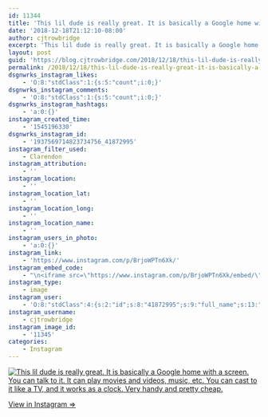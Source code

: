 ```yaml
---
id: 11344
title: 'This lil dude is really great. It is basically a Google home with a screen. You can talk to it. It can play movies and videos, music, etc. You can cast to it like a TV, and it works as a clock. Very handy and pretty cheap.'
date: '2018-12-18T21:12:10-08:00'
author: cjtrowbridge
excerpt: 'This lil dude is really great. It is basically a Google home with a screen. You can talk to it. It can play movies and videos, music, etc. You can cast to it like a TV, and it works as a clock. Very handy and pretty cheap.'
layout: post
guid: 'https://blog.cjtrowbridge.com/2018/12/18/this-lil-dude-is-really-great-it-is-basically-a-google-home-with-a-screen-you-can-talk-to-it-it-can-play-movies-and-videos-music-etc-you-can-cast-to-it-like-a-tv-and-it-works-as-a-clock-very-h/'
permalink: /2018/12/18/this-lil-dude-is-really-great-it-is-basically-a-google-home-with-a-screen-you-can-talk-to-it-it-can-play-movies-and-videos-music-etc-you-can-cast-to-it-like-a-tv-and-it-works-as-a-clock-very-h/
dsgnwrks_instagram_likes:
    - 'O:8:"stdClass":1:{s:5:"count";i:0;}'
dsgnwrks_instagram_comments:
    - 'O:8:"stdClass":1:{s:5:"count";i:0;}'
dsgnwrks_instagram_hashtags:
    - 'a:0:{}'
instagram_created_time:
    - '1545196330'
dsgnwrks_instagram_id:
    - '1937569714823734756_41872995'
instagram_filter_used:
    - Clarendon
instagram_attribution:
    - ''
instagram_location:
    - ''
instagram_location_lat:
    - ''
instagram_location_long:
    - ''
instagram_location_name:
    - ''
instagram_users_in_photo:
    - 'a:0:{}'
instagram_link:
    - 'https://www.instagram.com/p/BrjoWPTn6Xk/'
instagram_embed_code:
    - "\n<iframe src=\"https://www.instagram.com/p/BrjoWPTn6Xk/embed/\" width=\"612\" height=\"710\" frameborder=\"0\" scrolling=\"no\" allowtransparency=\"true\" class=\"insta-image-embed\"></iframe>\n"
instagram_type:
    - image
instagram_user:
    - 'O:8:"stdClass":4:{s:2:"id";s:8:"41872995";s:9:"full_name";s:13:"CJ Trowbridge";s:15:"profile_picture";s:174:"https://scontent.cdninstagram.com/vp/b8a5a5caf666e95e6d6d0561065ba8f0/5CA6071C/t51.2885-19/s150x150/13724650_1188772791164794_142557231_a.jpg?_nc_ht=scontent.cdninstagram.com";s:8:"username";s:12:"cjtrowbridge";}'
instagram_username:
    - cjtrowbridge
instagram_image_id:
    - '11345'
categories:
    - Instagram
---
```


[![This lil dude is really great. It is basically a Google home with a screen. You can talk to it. It can play movies and videos, music, etc. You can cast to it like a TV, and it works as a clock. Very handy and pretty cheap.](https://blog.cjtrowbridge.com/wp-content/uploads/2018/12/this-lil-dude-is-really-1-1.jpg)](https://www.instagram.com/p/BrjoWPTn6Xk/)

[View in Instagram ⇒](https://www.instagram.com/p/BrjoWPTn6Xk/)